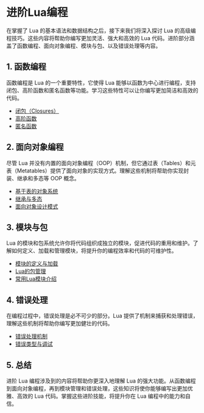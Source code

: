 # 进阶Lua编程

在掌握了 Lua 的基本语法和数据结构之后，接下来我们将深入探讨 Lua 的高级编程技巧。这些内容将帮助你编写更加灵活、强大和高效的 Lua 代码。进阶部分涵盖了函数编程、面向对象编程、模块与包、以及错误处理等内容。

## 1. 函数编程

函数编程是 Lua 的一个重要特性，它使得 Lua 能够以函数为中心进行编程，支持闭包、高阶函数和匿名函数等功能。学习这些特性可以让你编写更加简洁和高效的代码。

- [闭包（Closures）](advanced/closures.md)
- [高阶函数](advanced/higher-order-functions.md)
- [匿名函数](advanced/anonymous-functions.md)

## 2. 面向对象编程

尽管 Lua 并没有内置的面向对象编程（OOP）机制，但它通过表（Tables）和元表（Metatables）提供了面向对象的实现方式。理解这些机制将帮助你实现封装、继承和多态等 OOP 概念。

- [基于表的对象系统](advanced/object-system.md)
- [继承与多态](advanced/inheritance-and-polymorphism.md)
- [面向对象设计模式](advanced/design-patterns.md)

## 3. 模块与包

Lua 的模块和包系统允许你将代码组织成独立的模块，促进代码的重用和维护。了解如何定义、加载和管理模块，将提升你的编程效率和代码的可维护性。

- [模块的定义与加载](advanced/module-definition.md)
- [Lua的包管理](advanced/package-management.md)
- [常用Lua模块介绍](advanced/common-modules.md)

## 4. 错误处理

在编程过程中，错误处理是必不可少的部分。Lua 提供了机制来捕获和处理错误，理解这些机制将帮助你编写更加健壮的代码。

- [错误处理机制](advanced/error-handling-mechanism.md)
- [错误类型与调试](advanced/error-types-debugging.md)

## 5. 总结

进阶 Lua 编程涉及到的内容将帮助你更深入地理解 Lua 的强大功能。从函数编程到面向对象编程，再到模块管理和错误处理，这些知识将使你能够编写出更加优雅、高效的 Lua 代码。掌握这些进阶技能，将提升你在 Lua 编程中的能力和自信。
